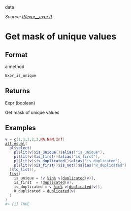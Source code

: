 data

*Source: [R/expr__expr.R](https://github.com/pola-rs/r-polars/tree/main/R/expr__expr.R)*

# Get mask of unique values

## Format

a method

```r
Expr_is_unique
```

## Returns

Expr (boolean)

Get mask of unique values

## Examples

<pre class='r-example'><code><span class='r-in'><span><span class='va'>v</span> <span class='op'>=</span> <span class='fu'><a href='https://rdrr.io/r/base/c.html'>c</a></span><span class='op'>(</span><span class='fl'>1</span>,<span class='fl'>1</span>,<span class='fl'>2</span>,<span class='fl'>2</span>,<span class='fl'>3</span>,<span class='cn'>NA</span>,<span class='cn'>NaN</span>,<span class='cn'>Inf</span><span class='op'>)</span></span></span>
<span class='r-in'><span><span class='fu'><a href='https://rdrr.io/r/base/all.equal.html'>all.equal</a></span><span class='op'>(</span></span></span>
<span class='r-in'><span>  <span class='va'>pl</span><span class='op'>$</span><span class='fu'>select</span><span class='op'>(</span></span></span>
<span class='r-in'><span>    <span class='va'>pl</span><span class='op'>$</span><span class='fu'>lit</span><span class='op'>(</span><span class='va'>v</span><span class='op'>)</span><span class='op'>$</span><span class='fu'>is_unique</span><span class='op'>(</span><span class='op'>)</span><span class='op'>$</span><span class='fu'>alias</span><span class='op'>(</span><span class='st'>"is_unique"</span><span class='op'>)</span>,</span></span>
<span class='r-in'><span>    <span class='va'>pl</span><span class='op'>$</span><span class='fu'>lit</span><span class='op'>(</span><span class='va'>v</span><span class='op'>)</span><span class='op'>$</span><span class='fu'>is_first</span><span class='op'>(</span><span class='op'>)</span><span class='op'>$</span><span class='fu'>alias</span><span class='op'>(</span><span class='st'>"is_first"</span><span class='op'>)</span>,</span></span>
<span class='r-in'><span>    <span class='va'>pl</span><span class='op'>$</span><span class='fu'>lit</span><span class='op'>(</span><span class='va'>v</span><span class='op'>)</span><span class='op'>$</span><span class='fu'>is_duplicated</span><span class='op'>(</span><span class='op'>)</span><span class='op'>$</span><span class='fu'>alias</span><span class='op'>(</span><span class='st'>"is_duplicated"</span><span class='op'>)</span>,</span></span>
<span class='r-in'><span>    <span class='va'>pl</span><span class='op'>$</span><span class='fu'>lit</span><span class='op'>(</span><span class='va'>v</span><span class='op'>)</span><span class='op'>$</span><span class='fu'>is_first</span><span class='op'>(</span><span class='op'>)</span><span class='op'>$</span><span class='fu'>is_not</span><span class='op'>(</span><span class='op'>)</span><span class='op'>$</span><span class='fu'>alias</span><span class='op'>(</span><span class='st'>"R_duplicated"</span><span class='op'>)</span></span></span>
<span class='r-in'><span>  <span class='op'>)</span><span class='op'>$</span><span class='fu'>to_list</span><span class='op'>(</span><span class='op'>)</span>,</span></span>
<span class='r-in'><span>  <span class='fu'><a href='https://rdrr.io/r/base/list.html'>list</a></span><span class='op'>(</span></span></span>
<span class='r-in'><span>    is_unique <span class='op'>=</span> <span class='op'>!</span><span class='va'>v</span> <span class='op'><a href='https://rdrr.io/r/base/match.html'>%in%</a></span> <span class='va'>v</span><span class='op'>[</span><span class='fu'><a href='https://rdrr.io/r/base/duplicated.html'>duplicated</a></span><span class='op'>(</span><span class='va'>v</span><span class='op'>)</span><span class='op'>]</span>,</span></span>
<span class='r-in'><span>    is_first  <span class='op'>=</span> <span class='op'>!</span><span class='fu'><a href='https://rdrr.io/r/base/duplicated.html'>duplicated</a></span><span class='op'>(</span><span class='va'>v</span><span class='op'>)</span>,</span></span>
<span class='r-in'><span>    is_duplicated <span class='op'>=</span> <span class='va'>v</span> <span class='op'><a href='https://rdrr.io/r/base/match.html'>%in%</a></span> <span class='va'>v</span><span class='op'>[</span><span class='fu'><a href='https://rdrr.io/r/base/duplicated.html'>duplicated</a></span><span class='op'>(</span><span class='va'>v</span><span class='op'>)</span><span class='op'>]</span>,</span></span>
<span class='r-in'><span>    R_duplicated <span class='op'>=</span> <span class='fu'><a href='https://rdrr.io/r/base/duplicated.html'>duplicated</a></span><span class='op'>(</span><span class='va'>v</span><span class='op'>)</span></span></span>
<span class='r-in'><span>  <span class='op'>)</span></span></span>
<span class='r-in'><span><span class='op'>)</span></span></span>
<span class='r-out co'><span class='r-pr'>#&gt;</span> [1] TRUE</span>
 </code></pre>